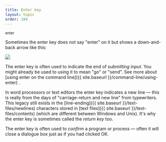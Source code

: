 ```yaml
---
title: Enter key
layout: topic
order: 104
---
```


<span class="wide key"><sub>enter</sub></span>

Sometimes the enter key does not say "enter" on it but shows a down-and-back
arrow like this:

<img class="enter-key" src="{{ site.baseurl }}/images/key-enter.svg">

The enter key is often used to indicate the end of _submitting input_. You
might already be used to using it to mean "go" or "send". See more about
[using enter on the command line]({{ site.baseurl }}/command-line/using-enter) .

In word processors or text editors the enter key indicates a new line — this is
really from the days of "carriage-return and new line" from typewriters. This
legacy still exists in the [line-ending]({{ site.baseurl }}/text-files/newlines)
characters stored in [text files]({{ site.baseurl }}/text-files/contents) (which
are different between Windows and Unix). It's why the enter key is sometimes
called the _return key_ too.

The enter key is often used to _confirm_ a program or process — often it will
close a dialogue box just as if you had clicked OK.
